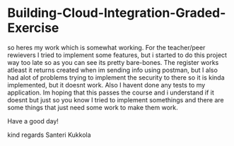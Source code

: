 # Building-Cloud-Integration-Graded-Exercise
so heres my work which is somewhat working. For the teacher/peer rewievers I tried to implement some features, but i started to do this project way too late so as you can see its pretty bare-bones.
The register works atleast it returns created when im sending info using postman, but I also had alot of problems trying to implement the security to there so it is kinda implemented, but it doesnt work. Also I havent done any tests to my application.
Im hoping that this passes the course and i understand if it doesnt but just so you know I tried to implement somethings and there are some things that just need some work to make them work.


Have a good day!

kind regards
Santeri Kukkola
